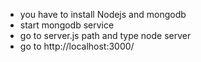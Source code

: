 
- you have to install Nodejs and mongodb 
- start mongodb service 
- go to server.js path and type node server
- go to http://localhost:3000/

